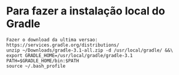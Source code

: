 

# Para fazer a instalação local do Gradle
    Fazer o download da ultima versao: https://services.gradle.org/distributions/
    unzip ~/Downloads/gradle-3.1-all.zip -d /usr/local/gradle/ &&\
    export GRADLE_HOME=/usr/local/gradle/gradle-3.1
    PATH=$GRADLE_HOME/bin:$PATH
    source ~/.bash_profile